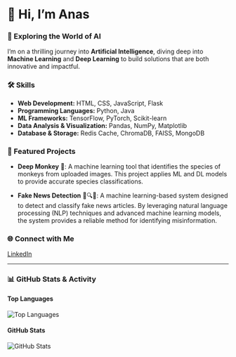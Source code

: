 # 👋 Hi, I’m Anas

### 🌌 Exploring the World of AI
I’m on a thrilling journey into **Artificial Intelligence**, diving deep into **Machine Learning** and **Deep Learning** to build solutions that are both innovative and impactful.

### 🛠️ Skills
- **Web Development:** HTML, CSS, JavaScript, Flask
- **Programming Languages:** Python, Java
- **ML Frameworks:** TensorFlow, PyTorch, Scikit-learn
- **Data Analysis & Visualization:** Pandas, NumPy, Matplotlib
- **Database & Storage:** Redis Cache, ChromaDB, FAISS, MongoDB


### 🔭 Featured Projects

- **Deep Monkey** 🐒: A machine learning tool that identifies the species of monkeys from uploaded images. This project applies ML and DL models to provide accurate species classifications.

- **Fake News Detection** 📰🔍❌: A machine learning-based system designed to detect and classify fake news articles. By leveraging natural language processing (NLP) techniques and advanced machine learning models, the system provides a reliable method for identifying misinformation.

### 🌐 Connect with Me
[LinkedIn](https://www.linkedin.com/in/anas-limem-2b01702b1/)

---

### 📊 GitHub Stats & Activity

#### Top Languages  
![Top Languages](https://github-readme-stats.vercel.app/api/top-langs/?username=anaslimem&layout=compact&theme=radical)

#### GitHub Stats  
![GitHub Stats](https://github-readme-stats.vercel.app/api?username=anaslimem&show_icons=true&theme=radical)

